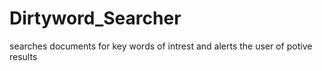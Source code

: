 # Dirtyword_Searcher
searches documents for key words of intrest and alerts the user of potive results
